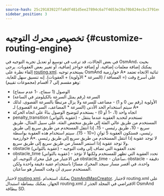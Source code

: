 ```yaml
---
source-hash: 25c29183922ffa0df481d5ee27894c6a7f4653e20a70b824ecbc3791edaafed7
sidebar_position: 3
---
```


# تخصيص محرك التوجيه {#customize-routing-engine}

في بعض الحالات، قد ترغب في توسيع أو تعديل تجربة التوجيه في OsmAnd، بحيث يمكنك إضافة معلمات إضافية، أو إضافة حواجز إضافية، أو تغيير بعض العقوبات. يرجى إلقاء نظرة على [routing.xml](https://github.com/osmandapp/OsmAnd-resources/blob/master/routing/routing.xml). يستخدم توجيه OsmAnd خوارزمية A* ثنائية الاتجاه تعتمد على أسرع وقت (= المسافة / (السرعة * الأولوية) + العقوبات). إنه تنسيق سهل للغاية. وهو مقسم إلى 7 أقسام (مجموعات تقييم):

* الوصول (1 سماح، -1 عدم سماح)
* السرعة (رقم يمثل السرعة بالكيلومتر في الساعة)
* الأولوية (رقم بين 0 و 1) - مضاعف للسرعة ولا يزال مرتبطًا بالسرعة القصوى، لذلك سيتم استخدام الحد الأدنى (السرعة * المضاعف، السرعة القصوى) لـ A*
* اتجاه واحد (1، -1 أو 0) - يستخدم لتوضيح الوصول بناءً على اتجاه الحركة
* penalty_transition (عقوبة بالثواني) - تستخدم لتحديد العقوبة عندما ينتقل المستخدم من طريق عالي الفئة إلى طريق منخفض الفئة. على سبيل المثال، طريق سريع - 10، طريق رئيسي - 15، إذا انتقل المستخدم من طريق سريع إلى طريق رئيسي، فستكون العقوبة 5 ثوانٍ (=10 - 15). سيتم استخدام هذه العقوبة بواسطة خوارزمية A*. لا توجد عقوبة إذا انتقل المستخدم من طريق سريع إلى طريق رئيسي ولا توجد عقوبة إذا استمر المسار من طريق سريع إلى طريق سريع.
* obstacle (عقوبة بالثواني) - تحدد العقوبة التي تضاف إلى وقت التوجيه
* obstacle_time (عقوبة بالثواني) - تحدد العقوبة التي تظهر للمستخدم ولكنها لا تؤخذ في الاعتبار من قبل محرك التوجيه، أي obstacle_time - ساعتان، obstacle - دقيقة واحدة، في أقصر مسار سيجد المحرك مسارًا باستخدام عقبة دقيقة واحدة ولكن المستخدم سيرى أن وقت المسار هو ساعتان.

لاختبار [routing.xml](https://github.com/osmandapp/OsmAnd-resources/blob/master/routing/routing.xml)، يمكنك استخدام [OsmAndMapCreator](http://download.osmand.net/latest-night-build/OsmAndMapCreator-main.zip). لاختبار routing.xml على الجهاز، يمكنك ببساطة استبدال routing.xml الافتراضي في المجلد الجذر لـ OsmAnd ببطاقة SD.